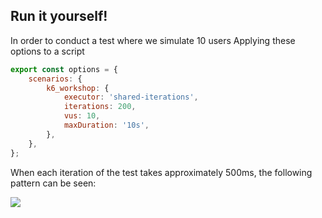 
## Run it yourself!

In order to conduct a test where we simulate 10 users
Applying these options to a script
```js
export const options = {
    scenarios: {
        k6_workshop: {
            executor: 'shared-iterations',
            iterations: 200,
            vus: 10,
            maxDuration: '10s',
        },
    },
};
```
When each iteration of the test takes approximately 500ms, the following pattern can be seen:

![](../images/executors/shared-iterations.png)
